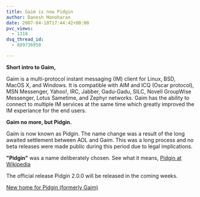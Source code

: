 ```yaml
---
title: Gaim is now Pidgin
author: Danesh Manoharan
date: 2007-04-10T17:44:42+00:00
pvc_views:
  - 1318
dsq_thread_id:
  - 889736950

---
```

**Short intro to Gaim,**

Gaim is a multi-protocol instant messaging (IM) client for Linux, BSD, MacOS X, and Windows. It is compatible with AIM and ICQ (Oscar protocol), MSN Messenger, Yahoo!, IRC, Jabber, Gadu-Gadu, SILC, Novell GroupWise Messenger, Lotus Sametime, and Zephyr networks. Gaim has the ability to connect to multiple IM services at the same time which greatly improved the IM experiance for the end users.

**Gaim no more, but Pidgin.**

Gaim is now known as Pidgin. The name change was a result of the long awaited settlement between AOL and Gaim. This was a long process and no beta releases were made public during this period due to legal implications.

**"Pidgin"** was a name deliberately chosen. See what it means, [Pidgin at Wikipedia][1]

The official release Pidgin 2.0.0 will be released in the coming weeks.

[New home for Pidgin (formerly Gaim)][2]

 [1]: http://en.wikipedia.org/wiki/Pidgin
 [2]: http://pidgin.im/